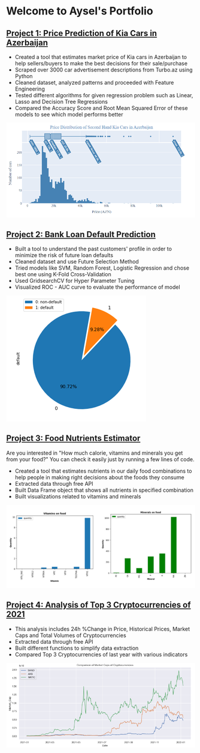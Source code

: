 # Welcome to Aysel's Portfolio

## [Project 1: Price Prediction of Kia Cars in Azerbaijan](https://github.com/JafarzadeAysel/Kia_Cars_Price_Prediction) 
* Created a tool that estimates market price of Kia cars in Azerbaijan to help sellers/buyers to make the best decisions for their sale/purchase 
* Scraped over 3000 car advertisement descriptions from Turbo.az using Python
* Cleaned dataset, analyzed patterns and proceeded with Feature Engineering
* Tested different algorithms for given regression problem such as Linear, Lasso and Decision Tree Regressions
* Compared the Accuracy Score and Root Mean Squared Error of these models to see which model performs better 

![](/images/price_distribution_cars.png)

## [Project 2: Bank Loan Default Prediction](https://github.com/JafarzadeAysel/Bank_Loan_Default_Prediction) 
* Built a tool to understand the past customers' profile in order to minimize the risk of future loan defaults
* Cleaned dataset and use Future Selection Method
* Tried models like SVM, Random Forest, Logistic Regression and chose best one using K-Fold Cross-Validation
* Used GridsearchCV for Hyper Parameter Tuning
* Visualized ROC - AUC curve to evaluate the performance of model

![](/images/image_2022-01-28_044546.png)


## [Project 3: Food Nutrients Estimator](https://github.com/JafarzadeAysel/Nutrients_In_Our_Food) 
Are you interested in "How much calorie, vitamins and minerals you get from your food?" You can check it easily just by running a few lines of code.
* Created a tool that estimates nutrients in our daily food combinations to help people in making right decisions about the foods they consume
* Extracted data through free API
* Built Data Frame object that shows all nutrients in specified combination
* Built visualizations related to vitamins and minerals

![](/images/vitamin_and_minerals.PNG)


## [Project 4: Analysis of Top 3 Cryptocurrencies of 2021](https://github.com/JafarzadeAysel/Analysis_of_Top3_Cryptocurrencies_of_2021) 
* This analysis includes 24h %Change in Price, Historical Prices, Market Caps and Total Volumes of Cryptocurrencies
* Extracted data through free API
* Built different functions to simplify data extraction
* Compared Top 3 Cryptocurrencies of last year with various indicators

![](/images/Cryptocurrencies_market_caps.PNG)

